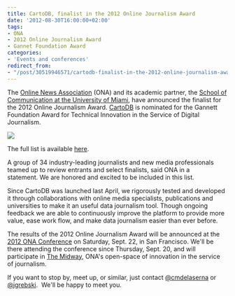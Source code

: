 ```yaml
---
title: CartoDB, finalist in the 2012 Online Journalism Award
date: '2012-08-30T16:00:00+02:00'
tags:
- ONA
- 2012 Online Journalism Award
- Gannet Foundation Award
categories:
- 'Events and conferences'
redirect_from:
- "/post/30519946571/cartodb-finalist-in-the-2012-online-journalism-award/"
---
```


The <a href="http://journalists.org/">Online News Association</a> (ONA) and its academic partner, the <a href="http://com.miami.edu/">School of Communication at the University of Miami</a>, have announced the finalist for the 2012 Online Journalism Award. <a href="http://cartodb.com" title="Cartodb website" target="_blank">CartoDB</a> is nominated for the Gannett Foundation Award for Technical Innovation in the Service of Digital Journalism. 

<a href="http://journalists.org/2012/08/29/2012-online-journalism-awards-finalists-announced/"><img src="http://cartodb.s3.amazonaws.com/tumblr/posts/ona.png"/></a>

The full list is available <a href="http://journalists.org/2012/08/29/2012-online-journalism-awards-finalists-announced/%20%20%20">here</a>. 

A group of 34 industry-leading journalists and new media professionals teamed up to review entrants and select finalists, said ONA in a statement. We are honored and excited to be included in this list.

Since CartoDB was launched last April, we rigorously tested and developed it through collaborations with online media specialists, publications and universities to make it an useful data journalism tool. Though ongoing feedback we are able to continuously improve the platform to provide more value, ease work flow, and make data journalism easier than ever before. 

The results of the 2012 Online Journalism Award will be announced at the <a href="http://ona12.journalists.org/">2012 ONA Conference</a> on Saturday, Sept. 22, in San Francisco. We'll be there attending the conference since Thursday, Sept. 20, and will participate in <a href="http://ona12.journalists.org/midway/">The Midway</a>, ONA's open-space of innovation in the service of journalism.

If you want to stop by, meet up, or similar, just contact <a href="https://twitter.com/cmdelaserna">@cmdelaserna</a> or <a href="https://twitter.com/jgrebski">@jgrebski</a>.  We'll be happy to meet you. 
